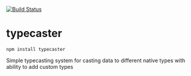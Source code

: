 [![Build Status](https://travis-ci.org/simpleviewinc/typecaster.svg?branch=master)](https://travis-ci.org/simpleviewinc/typecaster)

# typecaster

`npm install typecaster`

Simple typecasting system for casting data to different native types with ability to add custom types